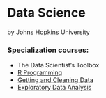 # Data Science
by Johns Hopkins University

### Specialization courses:

- The Data Scientist’s Toolbox
- [R Programming](./R_Programming)
- [Getting and Cleaning Data](./Getting_and_Cleaning_Data)
- [Exploratory Data Analysis](./Exploratory_Data_Analysis)